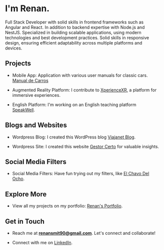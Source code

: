 # I'm Renan.

Full Stack Developer with solid skills in frontend frameworks such as Angular and React. In addition to backend expertise with Node.js and NestJS. Specialized in building scalable applications, using modern technologies and best development practices. Solid skills in responsive design, ensuring efficient adaptability across multiple platforms and devices.

## Projects

- Mobile App: Application with various user manuals for classic cars. [Manual de Carros](https://play.google.com/store/apps/details?id=com.inhouseinteractive.vehicle_manuals)
  
- Augmented Reality Platform: I contribute to [XperienceXR](https://xperiencexr.com/xplabo/), a platform for immersive experiences.

- English Platform: I'm working on an English teaching platform [SpeakWell](https://speak-well.app/).

## Blogs and Websites

- Wordpress Blog: I created this WordPress blog [Viajanet Blog](https://www.viajanet.com.br/blog/).

- Wordpress Site: I created this website [Gestor Certo](https://gestorcerto.com.br/) for valuable insights.

## Social Media Filters

- Social Media Filters: Have fun trying out my filters, like [El Chavo Del Ocho](https://www.facebook.com/fbcameraeffects/tryit/1061656780843125/).

## Explore More

- View all my projects on my portfolio: [Renan's Portfolio](https://renan-dev.netlify.app/).

## Get in Touch

- Reach me at **renansmit90@gmail.com**. Let's connect and collaborate!

- Connect with me on [LinkedIn](https://www.linkedin.com/in/renanneves/).
